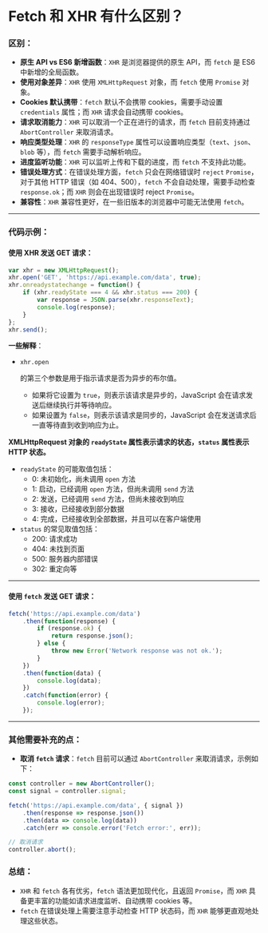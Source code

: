 # Fetch 和 XHR 有什么区别？

### 区别：
- **原生 API vs ES6 新增函数**：`XHR` 是浏览器提供的原生 API，而 `fetch` 是 ES6 中新增的全局函数。
- **使用对象差异**：`XHR` 使用 `XMLHttpRequest` 对象，而 `fetch` 使用 `Promise` 对象。
- **Cookies 默认携带**：`fetch` 默认不会携带 cookies，需要手动设置 `credentials` 属性；而 `XHR` 请求会自动携带 cookies。
- **请求取消能力**：`XHR` 可以取消一个正在进行的请求，而 `fetch` 目前支持通过 `AbortController` 来取消请求。
- **响应类型处理**：`XHR` 的 `responseType` 属性可以设置响应类型（`text`、`json`、`blob` 等），而 `fetch` 需要手动解析响应。
- **进度监听功能**：`XHR` 可以监听上传和下载的进度，而 `fetch` 不支持此功能。
- **错误处理方式**：在错误处理方面，`fetch` 只会在网络错误时 `reject` `Promise`，对于其他 HTTP 错误（如 404、500），`fetch` 不会自动处理，需要手动检查 `response.ok`；而 `XHR` 则会在出现错误时 reject `Promise`。
- **兼容性**：`XHR` 兼容性更好，在一些旧版本的浏览器中可能无法使用 `fetch`。

---

### 代码示例：

#### 使用 XHR 发送 GET 请求：

```javascript
var xhr = new XMLHttpRequest();
xhr.open('GET', 'https://api.example.com/data', true);
xhr.onreadystatechange = function() {
    if (xhr.readyState === 4 && xhr.status === 200) {
        var response = JSON.parse(xhr.responseText);
        console.log(response);
    }
};
xhr.send();
```

**一些解释**：

- ```
  xhr.open
  ```

   的第三个参数是用于指示请求是否为异步的布尔值。

  - 如果将它设置为 `true`，则表示该请求是异步的，JavaScript 会在请求发送后继续执行并等待响应。
  - 如果设置为 `false`，则表示该请求是同步的，JavaScript 会在发送请求后一直等待直到收到响应为止。

**XMLHttpRequest 对象的 `readyState` 属性表示请求的状态，`status` 属性表示 HTTP 状态。**

- `readyState` 的可能取值包括：
  - 0: 未初始化，尚未调用 `open` 方法
  - 1: 启动，已经调用 `open` 方法，但尚未调用 `send` 方法
  - 2: 发送，已经调用 `send` 方法，但尚未接收到响应
  - 3: 接收，已经接收到部分数据
  - 4: 完成，已经接收到全部数据，并且可以在客户端使用
- `status` 的常见取值包括：
  - 200: 请求成功
  - 404: 未找到页面
  - 500: 服务器内部错误
  - 302: 重定向等

------

#### 使用 `fetch` 发送 GET 请求：

```js
fetch('https://api.example.com/data')
    .then(function(response) {
        if (response.ok) {
            return response.json();
        } else {
            throw new Error('Network response was not ok.');
        }
    })
    .then(function(data) {
        console.log(data);
    })
    .catch(function(error) {
        console.log(error);
    });

```

---

### 其他需要补充的点：

- **取消 `fetch` 请求**：`fetch` 目前可以通过 `AbortController` 来取消请求，示例如下：

```js
const controller = new AbortController();
const signal = controller.signal;

fetch('https://api.example.com/data', { signal })
    .then(response => response.json())
    .then(data => console.log(data))
    .catch(err => console.error('Fetch error:', err));

// 取消请求
controller.abort();
```



### 总结：

- `XHR` 和 `fetch` 各有优劣，`fetch` 语法更加现代化，且返回 `Promise`，而 `XHR` 具备更丰富的功能如请求进度监听、自动携带 cookies 等。
- `fetch` 在错误处理上需要注意手动检查 HTTP 状态码，而 `XHR` 能够更直观地处理这些状态。